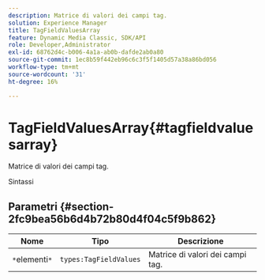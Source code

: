 ```yaml
---
description: Matrice di valori dei campi tag.
solution: Experience Manager
title: TagFieldValuesArray
feature: Dynamic Media Classic, SDK/API
role: Developer,Administrator
exl-id: 68762d4c-b006-4a1a-ab0b-dafde2ab0a80
source-git-commit: 1ec8b59f442eb96c6c3f5f1405d57a38a86bd056
workflow-type: tm+mt
source-wordcount: '31'
ht-degree: 16%

---
```


# TagFieldValuesArray{#tagfieldvaluesarray}

Matrice di valori dei campi tag.

Sintassi

## Parametri {#section-2fc9bea56b6d4b72b80d4f04c5f9b862}

| Nome | Tipo | Descrizione |
|---|---|---|
| `*`elementi`*` | `types:TagFieldValues` | Matrice di valori dei campi tag. |
